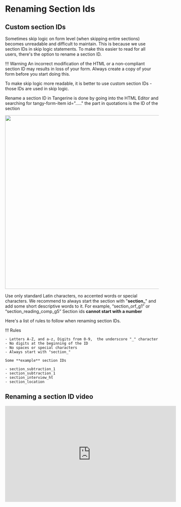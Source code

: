 # Renaming Section Ids


## Custom section IDs

Sometimes skip logic on form level (when skipping entire sections) becomes unreadable and difficult to maintain. This is because we use section IDs in skip logic statements. To make this easier to read for all users, there's the option to rename a section ID. 

!!! Warning 
    An incorrect modification of the HTML or a non-compliant section ID may results in loss of your form. Always create a copy of your form before you start doing this. 

To make skip logic more readable, it is better to use custom section IDs - those IDs are used in skip logic.

Rename a section ID in Tangerine is done by going into the HTML Editor and searching for tangy-form-item id="....." the part in quotations is the ID of the section 

<img src="../../assets/renameSection1.png" width="570">

Use only standard Latin characters, no accented words or special characters. We recommend to always start the section with "**section_**" and add some short descriptive words to it. For example, “section_orf_g1” or “section_reading_comp_g5” Section ids **cannot start with a number**

Here's a list of rules to follow when renaming section IDs. 

!!! Rules

    - Letters A-Z, and a-z, Digits from 0-9,  the underscore "_" character
    - No digits at the beginning of the ID
    - No spaces or special characters
    - Always start with "section_"
  
    Some **example** section IDs 
    
    - section_subtraction_1
    - section_subtraction_1
    - section_interview_ht
    - section_location


## Renaming a section ID video

<iframe width="560" height="315" src="https://www.youtube.com/embed/MJtZ1HyOK5w?cc_load_policy=1" title="YouTube video player" frameborder="0" allow="accelerometer; autoplay; clipboard-write; encrypted-media; gyroscope; picture-in-picture" allowfullscreen=""></iframe>

